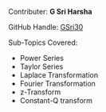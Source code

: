 Contributer: <b>G Sri Harsha</b>

GitHub Handle: <a href="https://github.com/GSri30/">GSri30</a>

Sub-Topics Covered: 
                    <ul>
                      <li>Power Series
                      <li>Taylor Series
                      <li>Laplace Transformation
                      <li>Fourier Transformation
                      <li>z-Transform
                      <li>Constant-Q transform
                    </ul>
